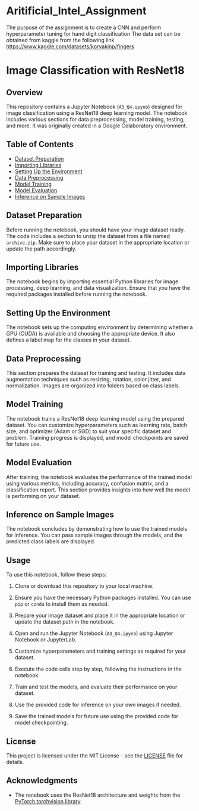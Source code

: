# Aritificial_Intel_Assignment
The purpose of the assignment is to create a CNN and perform hyperparameter tuning for hand digit classification
The data set can be obtained from kaggle from the following link https://www.kaggle.com/datasets/koryakinp/fingers

# Image Classification with ResNet18

## Overview

This repository contains a Jupyter Notebook (`A3_Q4.ipynb`) designed for image classification using a ResNet18 deep learning model. The notebook includes various sections for data preprocessing, model training, testing, and more. It was originally created in a Google Colaboratory environment.

## Table of Contents

- [Dataset Preparation](#dataset-preparation)
- [Importing Libraries](#importing-libraries)
- [Setting Up the Environment](#setting-up-the-environment)
- [Data Preprocessing](#data-preprocessing)
- [Model Training](#model-training)
- [Model Evaluation](#model-evaluation)
- [Inference on Sample Images](#inference-on-sample-images)

## Dataset Preparation

Before running the notebook, you should have your image dataset ready. The code includes a section to unzip the dataset from a file named `archive.zip`. Make sure to place your dataset in the appropriate location or update the path accordingly.

## Importing Libraries

The notebook begins by importing essential Python libraries for image processing, deep learning, and data visualization. Ensure that you have the required packages installed before running the notebook.

## Setting Up the Environment

The notebook sets up the computing environment by determining whether a GPU (CUDA) is available and choosing the appropriate device. It also defines a label map for the classes in your dataset.

## Data Preprocessing

This section prepares the dataset for training and testing. It includes data augmentation techniques such as resizing, rotation, color jitter, and normalization. Images are organized into folders based on class labels.

## Model Training

The notebook trains a ResNet18 deep learning model using the prepared dataset. You can customize hyperparameters such as learning rate, batch size, and optimizer (Adam or SGD) to suit your specific dataset and problem. Training progress is displayed, and model checkpoints are saved for future use.

## Model Evaluation

After training, the notebook evaluates the performance of the trained model using various metrics, including accuracy, confusion matrix, and a classification report. This section provides insights into how well the model is performing on your dataset.

## Inference on Sample Images

The notebook concludes by demonstrating how to use the trained models for inference. You can pass sample images through the models, and the predicted class labels are displayed.

## Usage

To use this notebook, follow these steps:

1. Clone or download this repository to your local machine.

2. Ensure you have the necessary Python packages installed. You can use `pip` or `conda` to install them as needed.

3. Prepare your image dataset and place it in the appropriate location or update the dataset path in the notebook.

4. Open and run the Jupyter Notebook (`A3_Q4.ipynb`) using Jupyter Notebook or JupyterLab.

5. Customize hyperparameters and training settings as required for your dataset.

6. Execute the code cells step by step, following the instructions in the notebook.

7. Train and test the models, and evaluate their performance on your dataset.

8. Use the provided code for inference on your own images if needed.

9. Save the trained models for future use using the provided code for model checkpointing.

## License

This project is licensed under the MIT License - see the [LICENSE](LICENSE) file for details.

## Acknowledgments

- The notebook uses the ResNet18 architecture and weights from the [PyTorch torchvision library](https://pytorch.org/vision/stable/models.html).

